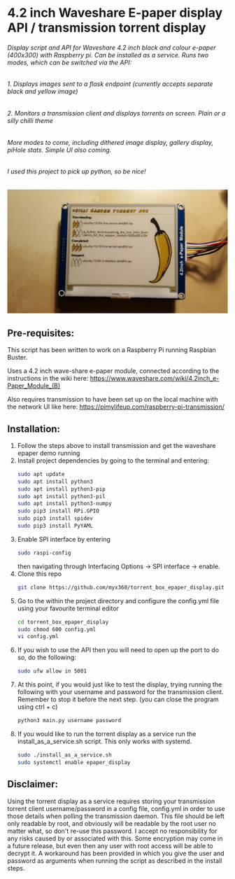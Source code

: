 # 4.2 inch Waveshare E-paper display API / transmission torrent display

###### Display script and API for Waveshare 4.2 inch black and colour e-paper (400x300) with Raspberry pi. Can be installed as a service. Runs two modes, which can be switched via the API:
###### 1. Displays images sent to a flask endpoint (currently accepts separate black and yellow image)
###### 2. Monitors a transmission client and displays torrents on screen. Plain or a silly chilli theme
###### More modes to come, including dithered image display, gallery display, piHole stats. Simple UI also coming.
###### I used this project to pick up python, so be nice!

![](images/torrent_box_demo.jpg)

## Pre-requisites:

This script has been written to work on a Raspberry Pi running Raspbian Buster.   

Uses a 4.2 inch wave-share e-paper module, connected according to the instructions in the wiki here:
https://www.waveshare.com/wiki/4.2inch_e-Paper_Module_(B)

Also requires transmission to have been set up on the local machine with the network UI like here: 
https://pimylifeup.com/raspberry-pi-transmission/

## Installation:
1. Follow the steps above to install transmission and get the waveshare epaper demo running
2. Install project dependencies by going to the terminal and entering:
    ```bash
    sudo apt update
    sudo apt install python3
    sudo apt install python3-pip
    sudo apt install python3-pil
    sudo apt install python3-numpy
    sudo pip3 install RPi.GPIO
    sudo pip3 install spidev
    sudo pip3 install PyYAML
3. Enable SPI interface by entering
    ```bash
    sudo raspi-config
    ```
    then navigating through Interfacing Options -> SPI interface -> enable.
4. Clone this repo
    ```bash
    git clone https://github.com/myx360/torrent_box_epaper_display.git
    ```
5. Go to the within the project directory and configure the config.yml file using your favourite terminal editor
    ```bash
    cd torrent_box_epaper_display
    sudo chmod 600 config.yml
    vi config.yml
    ```
6. If you wish to use the API then you will need to open up the port to do so, do the following:
    ```bash
    sudo ufw allow in 5001
    ```
7. At this point, if you would just like to test the display, trying running the following with
your username and password for the transmission client. Remember to stop it before the next step.
(you can close the program using ctrl + c)
    ```bash
    python3 main.py username password
    ```
8. If you would like to run the torrent display as a service run the install_as_a_service.sh script. This only works with systemd.
    ```bash
    sudo ./install_as_a_service.sh
    sudo systemctl enable epaper_display
    ```

## Disclaimer:
Using the torrent display as a service requires storing your transmission torrent client username/password in a config file,
config.yml in order to use those details when polling the transmission daemon. This file should be left only readable by
root, and obviously will be readable by the root user no matter what, so don't re-use this password. I accept no
responsibility for any risks caused by or associated with this. Some encryption may come in a future release, but even
then any user with root access will be able to decrypt it. A workaround has been provided in which you give the user and
password as arguments when running the script as described in the install steps.
